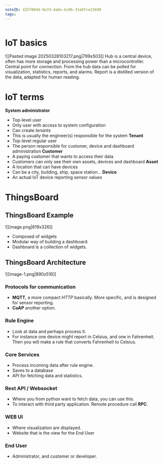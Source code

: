 ```yaml
---
noteID: 425f004d-0a7d-4a6e-bc06-31e8fce21699
tags: 
---
```

```table-of-contents
```

# IoT basics
![[Pasted image 20250328103217.png|799x503]]
Hub is a central device, often has more storage and processing power than a microcontroller. Central point for connection. From the hub data can be polled for visualization, statistics, reports, and alarms. Report is a distilled version of the data, adapted for human reading. 

# IoT terms
**System administrator**
- Top-level user
- Only user with access to system configuration
- Can create *tenants*
- This is usually the engineer(s) responsible for the system
**Tenant**
- Top-level regular user
- The person responsible for customer, device and dashboard administration
**Customer**
- A paying customer that wants to access their data
- Customers can only see their own assets, devices and dashboard
**Asset**
- A location that can have devices
- Can be a city, building, ship, space station...
**Device**
- An actual IoT device reporting sensor values
# ThingsBoard
## ThingsBoard Example
![[image.png|819x326]]
- Composed of widgets
- Modular way of building a dashboard.
- Dashboard is a collection of widgets. 
## ThingsBoard Architecture
![[image-1.png|890x516]]
### Protocols for communication
- **MQTT**, a more compact *HTTP* basically. More specific, and is designed for sensor reporting. 
- **CoAP** another option. 
### Rule Engine
- Look at data and perhaps process it.
- For instance one device might report in Celsius, and one in Fahrenheit. Then you will make a rule that converts Fahrenheit to Celsius.
### Core Services
- Process incoming data after rule engine.
- Saves to a database
- API for fetching data and statistics. 
### Rest API / Websocket
- Where you from python want to fetch data, you can use this.
- To interact with third party application. Remote procedure call **RPC**.
### WEB UI
- Where visualization are displayed.
- Website that is the view for the End User
### End User
- Administrator, and customer or developer.